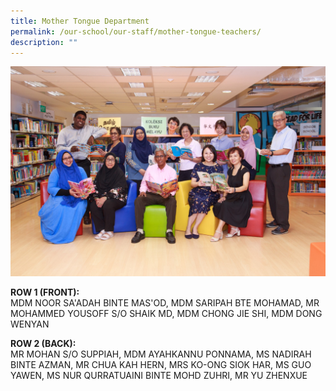 ```yaml
---
title: Mother Tongue Department
permalink: /our-school/our-staff/mother-tongue-teachers/
description: ""
---
```

![](/images/Mother-Tongue-Department-Informal.jpeg)

<p><strong>ROW 1 (FRONT):</strong><br />MDM NOOR SA'ADAH BINTE MAS'OD, MDM SARIPAH BTE MOHAMAD, MR MOHAMMED&nbsp;YOUSOFF&nbsp;S/O SHAIK&nbsp;MD, MDM CHONG JIE SHI, MDM DONG WENYAN</p>
<p><strong>ROW 2 (BACK):</strong><br />MR MOHAN S/O SUPPIAH, MDM AYAHKANNU PONNAMA, MS NADIRAH BINTE AZMAN, MR CHUA KAH HERN, MRS KO-ONG SIOK HAR, MS GUO YAWEN, MS NUR QURRATUAINI BINTE MOHD ZUHRI, MR YU ZHENXUE</p>